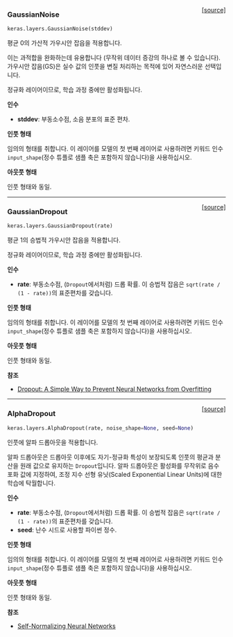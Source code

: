 <span style="float:right;">[[source]](https://github.com/keras-team/keras/blob/master/keras/layers/noise.py#L14)</span>
### GaussianNoise

```python
keras.layers.GaussianNoise(stddev)
```

평균 0의 가산적 가우시안 잡읍을 적용합니다.

이는 과적합을 완화하는데 유용합니다
(무작위 데이터 증강의 하나로 볼 수 있습니다).
가우시안 잡음(GS)은 실수 값의 인풋을 변질 처리하는 목적에 있어
자연스러운 선택입니다.

정규화 레이어이므로, 학습 과정 중에만 활성화됩니다.

__인수__

- __stddev__: 부동소수점, 소음 분포의 표준 편차.

__인풋 형태__

임의의 형태를 취합니다. 이 레이어를 모델의 첫 번째 레이어로
사용하려면 키워드 인수 `input_shape`(정수 튜플로 샘플 축은 포함하지 않습니다)을
사용하십시오.

__아웃풋 형태__

인풋 형태와 동일.
    
----

<span style="float:right;">[[source]](https://github.com/keras-team/keras/blob/master/keras/layers/noise.py#L58)</span>
### GaussianDropout

```python
keras.layers.GaussianDropout(rate)
```

평균 1의 승법적 가우시안 잡음을 적용합니다.

정규화 레이어이므로, 학습 과정 중에만 활성화됩니다.

__인수__

- __rate__: 부동소수점, (`Dropout`에서처럼) 드롭 확률.
    이 승법적 잡음은
    `sqrt(rate / (1 - rate))`의 표준편차를 갖습니다.

__인풋 형태__

임의의 형태를 취합니다. 이 레이어를 모델의 첫 번째 레이어로
사용하려면 키워드 인수 `input_shape`(정수 튜플로 샘플 축은 포함하지 않습니다)을
사용하십시오.

__아웃풋 형태__

인풋 형태와 동일.

__참조__

- [Dropout: A Simple Way to Prevent Neural Networks from Overfitting](
   http://www.cs.toronto.edu/~rsalakhu/papers/srivastava14a.pdf)
    
----

<span style="float:right;">[[source]](https://github.com/keras-team/keras/blob/master/keras/layers/noise.py#L106)</span>
### AlphaDropout

```python
keras.layers.AlphaDropout(rate, noise_shape=None, seed=None)
```

인풋에 알파 드롭아웃을 적용합니다.

알파 드롭아웃은 드롭아웃 이후에도 자기-정규화 특성이
보장되도록 인풋의 평균과 분산을
원래 값으로 유지하는 `Dropout`입니다.
알파 드롭아웃은 활성화를 무작위로 음수 포화 값에 지정하여,
조정 지수 선형 유닛(Scaled Exponential Linear Units)에 대한 학습에 탁월합니다.

__인수__

- __rate__: 부동소수점, (`Dropout`에서처럼) 드롭 확률.
    이 승법적 잡음은
    `sqrt(rate / (1 - rate))`의 표준편차를 갖습니다.
- __seed__: 난수 시드로 사용할 파이썬 정수.

__인풋 형태__

임의의 형태를 취합니다. 이 레이어를 모델의 첫 번째 레이어로
사용하려면 키워드 인수 `input_shape`(정수 튜플로 샘플 축은 포함하지 않습니다)을
사용하십시오.

__아웃풋 형태__

인풋 형태와 동일.

__참조__

- [Self-Normalizing Neural Networks](https://arxiv.org/abs/1706.02515)
    
